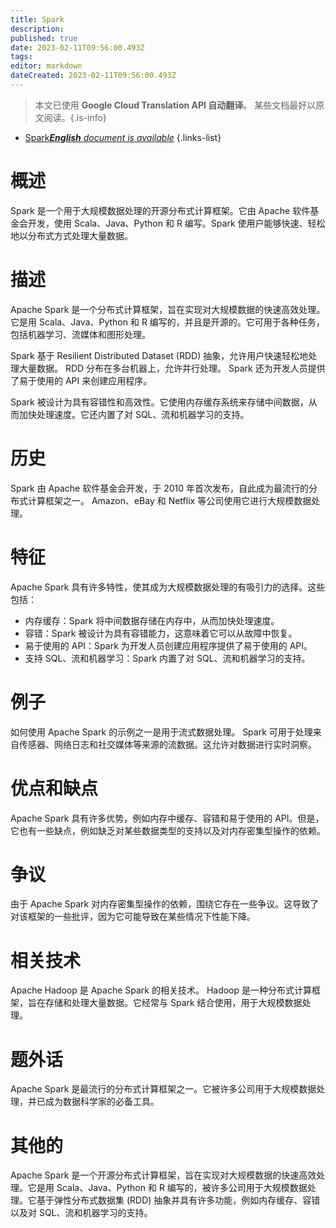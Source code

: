 ```yaml
---
title: Spark
description: 
published: true
date: 2023-02-11T09:56:00.493Z
tags: 
editor: markdown
dateCreated: 2023-02-11T09:56:00.493Z
---
```


> 本文已使用 **Google Cloud Translation API 自动翻译**。
某些文档最好以原文阅读。{.is-info}



- [Spark***English** document is available*](/en/Knowledge-base/Dictionary/spark)
{.links-list}


# 概述
Spark 是一个用于大规模数据处理的开源分布式计算框架。它由 Apache 软件基金会开发，使用 Scala、Java、Python 和 R 编写。Spark 使用户能够快速、轻松地以分布式方式处理大量数据。

# 描述
Apache Spark 是一个分布式计算框架，旨在实现对大规模数据的快速高效处理。它是用 Scala、Java、Python 和 R 编写的，并且是开源的。它可用于各种任务，包括机器学习、流媒体和图形处理。

Spark 基于 Resilient Distributed Dataset (RDD) 抽象，允许用户快速轻松地处理大量数据。 RDD 分布在多台机器上，允许并行处理。 Spark 还为开发人员提供了易于使用的 API 来创建应用程序。

Spark 被设计为具有容错性和高效性。它使用内存缓存系统来存储中间数据，从而加快处理速度。它还内置了对 SQL、流和机器学习的支持。

# 历史
Spark 由 Apache 软件基金会开发，于 2010 年首次发布，自此成为最流行的分布式计算框架之一。 Amazon、eBay 和 Netflix 等公司使用它进行大规模数据处理。

# 特征
Apache Spark 具有许多特性，使其成为大规模数据处理的有吸引力的选择。这些包括：

- 内存缓存：Spark 将中间数据存储在内存中，从而加快处理速度。
- 容错：Spark 被设计为具有容错能力，这意味着它可以从故障中恢复。
- 易于使用的 API：Spark 为开发人员创建应用程序提供了易于使用的 API。
- 支持 SQL、流和机器学习：Spark 内置了对 SQL、流和机器学习的支持。

# 例子
如何使用 Apache Spark 的示例之一是用于流式数据处理。 Spark 可用于处理来自传感器、网络日志和社交媒体等来源的流数据。这允许对数据进行实时洞察。

# 优点和缺点
Apache Spark 具有许多优势，例如内存中缓存、容错和易于使用的 API。但是，它也有一些缺点，例如缺乏对某些数据类型的支持以及对内存密集型操作的依赖。

# 争议
由于 Apache Spark 对内存密集型操作的依赖，围绕它存在一些争议。这导致了对该框架的一些批评，因为它可能导致在某些情况下性能下降。

# 相关技术
Apache Hadoop 是 Apache Spark 的相关技术。 Hadoop 是一种分布式计算框架，旨在存储和处理大量数据。它经常与 Spark 结合使用，用于大规模数据处理。

# 题外话
Apache Spark 是最流行的分布式计算框架之一。它被许多公司用于大规模数据处理，并已成为数据科学家的必备工具。

# 其他的
Apache Spark 是一个开源分布式计算框架，旨在实现对大规模数据的快速高效处理。它是用 Scala、Java、Python 和 R 编写的，被许多公司用于大规模数据处理。它基于弹性分布式数据集 (RDD) 抽象并具有许多功能，例如内存缓存、容错以及对 SQL、流和机器学习的支持。